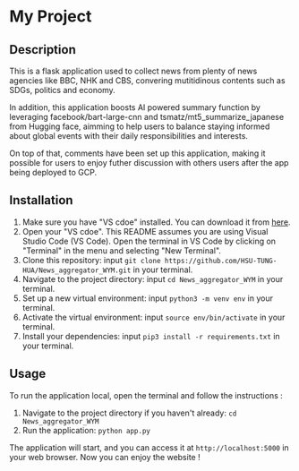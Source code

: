 # My Project

## Description
This is a flask application used to collect news from plenty of news agencies like BBC, NHK and CBS, convering mutitidinous contents such as SDGs, politics and economy.

In addition, this application boosts AI powered summary function by leveraging facebook/bart-large-cnn and tsmatz/mt5_summarize_japanese from Hugging face, aimming to help users to balance staying informed about global events with their daily responsibilities and interests.

On top of that, comments have been set up this application, making it possible for users to enjoy futher discussion with others users after the app being deployed to GCP.

## Installation

1. Make sure you have "VS cdoe" installed. You can download it from [here](https://code.visualstudio.com).
2. Open your "VS cdoe". This README assumes you are using Visual Studio Code (VS Code). Open the terminal in VS Code by clicking on "Terminal" in the menu and selecting "New Terminal".
3. Clone this repository: input `git clone https://github.com/HSU-TUNG-HUA/News_aggregator_WYM.git` in your terminal.
4. Navigate to the project directory: input `cd News_aggregator_WYM` in your terminal.
5. Set up a new virtual environment: input `python3 -m venv env` in your terminal.
6. Activate the virtual environment: input `source env/bin/activate` in your terminal.
7. Install your dependencies: input `pip3 install -r requirements.txt` in your terminal.

## Usage
To run the application local, open the terminal and follow the instructions :

1. Navigate to the project directory if you haven't already: `cd News_aggregator_WYM`
2. Run the application: `python app.py`

The application will start, and you can access it at `http://localhost:5000` in your web browser.
Now you can enjoy the website !
